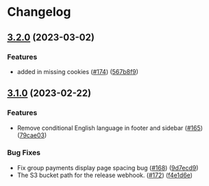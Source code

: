# Changelog

## [3.2.0](https://github.com/dvsa/rsp-public-portal/compare/v3.1.0...v3.2.0) (2023-03-02)


### Features

* added in missing cookies ([#174](https://github.com/dvsa/rsp-public-portal/issues/174)) ([567b8f9](https://github.com/dvsa/rsp-public-portal/commit/567b8f957380c0a04a7f5d31ec5dd0177bf2a1d0))

## [3.1.0](https://github.com/dvsa/rsp-public-portal/compare/v3.0.0...v3.1.0) (2023-02-22)


### Features

* Remove conditional English language in footer and sidebar ([#165](https://github.com/dvsa/rsp-public-portal/issues/165)) ([79cae03](https://github.com/dvsa/rsp-public-portal/commit/79cae03b26e636a010ca92e26910a7a98f32f6c4))


### Bug Fixes

* Fix group payments display page spacing bug ([#168](https://github.com/dvsa/rsp-public-portal/issues/168)) ([9d7ecd9](https://github.com/dvsa/rsp-public-portal/commit/9d7ecd98e93a61d530bc215315d7e328e83422f0))
* The S3 bucket path for the release webhook.  ([#172](https://github.com/dvsa/rsp-public-portal/issues/172)) ([f4e1d6e](https://github.com/dvsa/rsp-public-portal/commit/f4e1d6ec908d5788f2dc6b6da048375ffdbca970))
